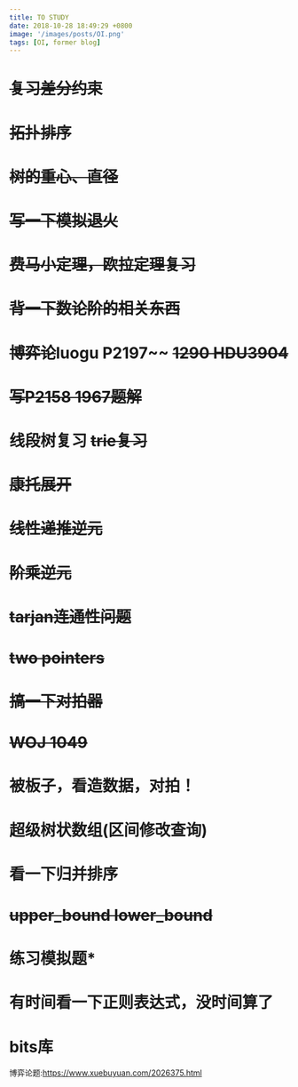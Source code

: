 ```yaml
---
title: TO STUDY
date: 2018-10-28 18:49:29 +0800
image: '/images/posts/OI.png'
tags: [OI, former blog]
---
```


# ~~复习差分约束~~
# ~~拓扑排序~~
# ~~树的重心、直径~~
# ~~写一下模拟退火~~
# ~~费马小定理，欧拉定理复习~~
# ~~背一下数论阶的相关东西~~
# ~~博弈论~~luogu P2197~~  ~~1290           HDU3904~~
# ~~写P2158 1967题解~~
# 线段树复习 ~~trie复习~~
# ~~康托展开~~
# ~~线性递推逆元~~
# ~~阶乘逆元~~
# ~~tarjan连通性问题~~
# ~~two pointers~~
# ~~搞一下对拍器~~
# ~~WOJ 1049~~
# 被板子，看造数据，对拍！
# 超级树状数组(区间修改查询)
# 看一下归并排序
# ~~upper_bound lower_bound~~
# 练习模拟题*
# 有时间看一下正则表达式，没时间算了
# bits库
博弈论题:https://www.xuebuyuan.com/2026375.html